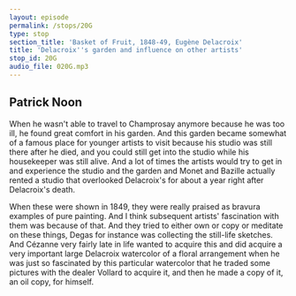 ```yaml
---
layout: episode
permalink: /stops/20G
type: stop
section_title: 'Basket of Fruit, 1848-49, Eugène Delacroix'
title: 'Delacroix''s garden and influence on other artists'
stop_id: 20G
audio_file: 020G.mp3
---
```


## Patrick Noon

When he wasn't able to travel to Champrosay anymore because he was too ill, he found great comfort in his garden.  And this garden became somewhat of a famous place for younger artists to visit because his studio was still there after he died, and you could still get into the studio while his housekeeper was still alive. And a lot of times the artists would try to get in and experience the studio and the garden and Monet and Bazille actually rented a studio that overlooked Delacroix's for about a year right after Delacroix's death.

When these were shown in 1849, they were really praised as bravura examples of pure painting.  And I think subsequent artists' fascination with them was because of that. And they tried to either own or copy or meditate on these things, Degas for instance was collecting the still-life sketches. And Cézanne very fairly late in life wanted to acquire this and did acquire a very important large Delacroix watercolor of a floral arrangement when he was just so fascinated by this particular watercolor that he traded some pictures with the dealer Vollard to acquire it, and then he made a copy of it, an oil copy, for himself.
